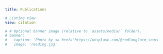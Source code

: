 ```yaml
---
title: Publications

# Listing view
view: citation

# # Optional banner image (relative to `assets/media/` folder).
# banner:
#   caption: 'Photo by <a href="https://unsplash.com/@rodlong?utm_source=unsplash&utm_medium=referral&utm_content=creditCopyText">Rod Long</a> on <a href="https://unsplash.com/photos/VHS_CmxFBGI?utm_source=unsplash&utm_medium=referral&utm_content=creditCopyText">Unsplash</a>'
#   image: 'reading.jpg'
---
```

